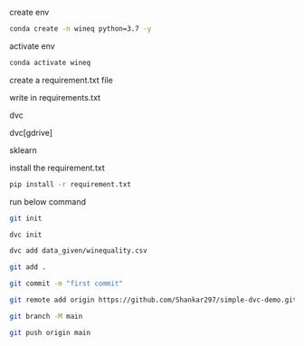 create env
```bash
conda create -n wineq python=3.7 -y
```

activate env
```bash
conda activate wineq
```
create a requirement.txt file

write in requirements.txt

dvc

dvc[gdrive]

sklearn

install the requirement.txt
```bash
pip install -r requirement.txt
```
run below command
```bash
git init
```
```bash
dvc init
```
```bash
dvc add data_given/winequality.csv
```
```bash
git add .
```
```bash
git commit -m "first commit"
```
```bash
git remote add origin https://github.com/Shankar297/simple-dvc-demo.git
```
```bash
git branch -M main
```
```bash
git push origin main
```